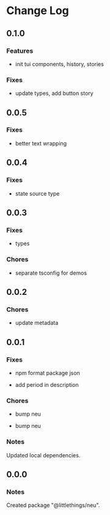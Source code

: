 # Change Log

## 0.1.0

### Features

- init tui components, history, stories

### Fixes

- update types, add button story

## 0.0.5

### Fixes

- better text wrapping

## 0.0.4

### Fixes

- state source type

## 0.0.3

### Fixes

- types

### Chores

- separate tsconfig for demos

## 0.0.2

### Chores

- update metadata

## 0.0.1

### Fixes

- npm format package json

- add period in description

### Chores

- bump neu

- bump neu

### Notes

Updated local dependencies.

## 0.0.0

### Notes

Created package "@littlethings/neu".
